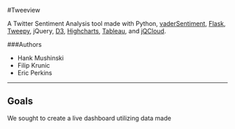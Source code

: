 #Tweeview

A Twitter Sentiment Analysis tool made with Python, [vaderSentiment](https://github.com/cjhutto/vaderSentiment), [Flask](http://flask.pocoo.org/), [Tweepy](http://www.tweepy.org/), jQuery, [D3](https://d3js.org/), [Highcharts](http://www.highcharts.com/), [Tableau](www.tableau.com/), and [jQCloud](https://github.com/lucaong/jQCloud).

###Authors
* Hank Mushinski
* Filip Krunic
* Eric Perkins

---


## Goals

We sought to create a live dashboard utilizing data made 


